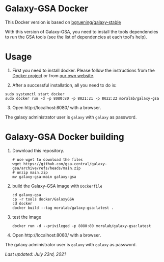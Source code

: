# Galaxy-GSA Docker
This Docker version is based on [bgruening/galaxy-stable](https://hub.docker.com/r/bgruening/galaxy-stable/)

With this version of Galaxy-GSA, you need to install the tools dependencies to run the GSA tools (see the list of dependencies at each tool's help).

# Usage

1. First you need to install docker. Please follow the instructions from the [Docker project](https://docs.docker.com/get-docker/) or from [our own website](https://github.com/mora-lab/installing/tree/main/docker).

2. After a successful installation, all you need to do is:

```
sudo systemctl start docker
sudo docker run -d -p 8080:80 -p 8021:21 -p 8022:22 moralab/galaxy-gsa
```

3. Open http://localhost:8080/ with a browser.

The galaxy administrator user is `galaxy` with `galaxy` as password.

# Galaxy-GSA Docker building

1. Download this repository.

   ```shell
   # use wget to download the files
   wget https://github.com/gsa-central/galaxy-gsa/archive/refs/heads/main.zip
   # unzip main.zip
   mv galaxy-gsa-main galaxy-gsa 
   ```

2. build the Galaxy-GSA image with `Dockerfile`

   ```shell
   cd galaxy-gsa
   cp -r tools docker/GalaxyGSA
   cd docker
   docker build --tag moralab/galaxy-gsa:latest .
   ```

3. test the image

   ```shell
   docker run -d --privileged -p 8080:80 moralab/galaxy-gsa:latest
   ```

4. Open http://localhost:8080/ with a browser.

The galaxy administrator user is `galaxy` with `galaxy` as password.

*Last updated: July 23rd, 2021*
